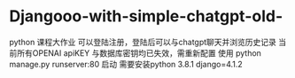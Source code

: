 # Djangooo-with-simple-chatgpt-old-
python 课程大作业 可以登陆注册，登陆后可以与chatgpt聊天并浏览历史记录
当前所有OPENAI apiKEY 与数据库密钥均已失效，需重新配置
使用
 python manage.py runserver:80 启动
需要安装python 3.8.1 django=4.1.2

